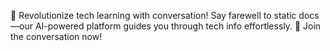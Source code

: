 🚀 Revolutionize tech learning with conversation! Say farewell to static docs—our AI-powered platform guides you through tech info effortlessly. 💬 Join the conversation now!
